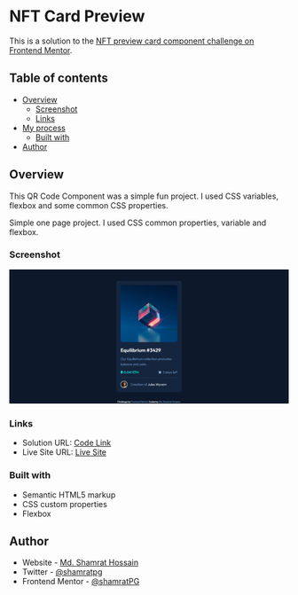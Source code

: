 # NFT Card Preview 

This is a solution to the [NFT preview card component challenge on Frontend Mentor](https://www.frontendmentor.io/challenges/nft-preview-card-component-SbdUL_w0U). 

## Table of contents

- [Overview](#overview)
  - [Screenshot](#screenshot)
  - [Links](#links)
- [My process](#my-process)
  - [Built with](#built-with)
- [Author](#author)


## Overview
This QR Code Component was a simple fun project. I used CSS variables, flexbox and some common CSS properties.

Simple one page project. I used CSS common properties, variable and flexbox. 

### Screenshot

![](images/screenShot.png)


### Links

- Solution URL: [Code Link](https://github.com/shamratPG/nft-card-preview.git)
- Live Site URL: [Live Site](https://shamratpg.github.io/nft-card-preview/)


### Built with

- Semantic HTML5 markup
- CSS custom properties
- Flexbox

## Author

- Website - [Md. Shamrat Hossain](https://github.com/shamratPG)
- Twitter - [@shamratpg](https://twitter.com/shamratpg)
- Frontend Mentor - [@shamratPG](https://www.frontendmentor.io/profile/shamratPG)
